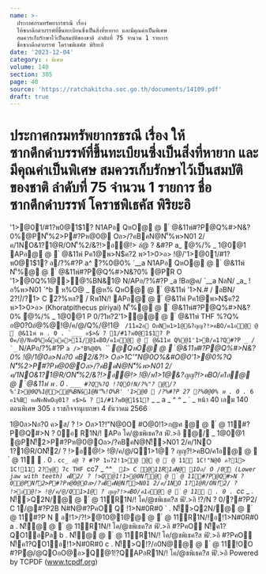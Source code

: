 ```yaml
---
name: >-
  ประกาศกรมทรัพยากรธรณี เรื่อง
  ให้ซากดึกดำบรรพ์ที่ขึ้นทะเบียนซึ่งเป็นสิ่งที่หายาก และมีคุณค่าเป็นพิเศษ
  สมควรเก็บรักษาไว้เป็นสมบัติของชาติ ลำดับที่ 75 จำนวน 1 รายการ
  ชื่อซากดึกดำบรรพ์ โคราชพิเธคัส พิริยะอิ
date: '2023-12-04'
category: ง พิเศษ
volume: 140
section: 305
page: 40
source: 'https://ratchakitcha.soc.go.th/documents/14109.pdf'
draft: true
---
```


# ประกาศกรมทรัพยากรธรณี เรื่อง ให้ซากดึกดำบรรพ์ที่ขึ้นทะเบียนซึ่งเป็นสิ่งที่หายาก และมีคุณค่าเป็นพิเศษ สมควรเก็บรักษาไว้เป็นสมบัติของชาติ ลำดับที่ 75 จำนวน 1 รายการ ชื่อซากดึกดำบรรพ์ โคราชพิเธคัส พิริยะอิ

'1>@01/#1?พ0@1$1? N1APอ QหO@ @  ํ @&11พ์#?P@Q%#>N&?0%@PN'็%2>P#?Pห@0@ Oล>/?คBคN@N'็%พ>N01 2/ค/1NO&1?1@R/ON'็%2/&?!>อ@!> ลํ@ ? &#?P a_ ํ@%/% _ 1@0@1 APอ@ @  ํ @&11พ์ Pค1@พ>N$ค?2 พ>1>0>อ> !@/'1>@01/#1?พ0@1$1? ล/?%#?P a^ ?%0@0% `__a N1APอ QหO@ @  ํ @&11พ์ N'็%@ @  ํ @&11พ์#?P@Q%#>N&?0% @PR O '1>@0Q%1@>@%BN&1@ N/APอ/?%#?P _a !Bล@ค/ `__a NลN/ _a_ !อ%พ>N01 `^b  ห%O@ _ ํ@ห% QหO@ @  ํ @&11พ์ '1>N.# / ลBN/ 2?!/์/?1> C 2?%หล? / Rพ1N/! APอ@ @  ํ @&11พ์ Pค1@พ>N$ค?2 พ>1>0>อ> (Khoratpithecus piriyai) N'็%@ @  ํ @&11พ์#?P@Q%#>N&?0% ํ@%/% _ 1@0@1 P 0/?1ห?2'1>ํ@@ @  ํ @&11พ์ THF %?Q% อ@0?0อํ@%@!@/ค/@/Q%/@!1@ `` /11ค2อ OหNพ1>1@&?ญญ?!>คBO/ค1อ@ @  ํ @&11พ์ พ . 0 . `___ อ$>& ? 1/#1?พ0@1$1? P 0ค/@/NหO%อ&อค>11/@1คBO/ค1อ@ @  ํ @&11พ์ Q%@1'1>B/ค1?Q#?P _ / `_`` N/APอ/?%#?P `a />"B%@0% `_`` @QหO@ @  ํ @&11พ์#?P@Q%#>N&?0% !@/1@0ล>Nอ?0 คB2/&?!> Oล>1C'"N@0O%&#O@0'1>@0%?Q N'็%2>P#?Pห@0@Oล>/?คBคN@N'็%พ>N01 2/ค/1NO&1?1@R/ON'็%2/&?!>อ@!> !@/พ1>1@&?ญญ?!>คBO/ค1อ@ @  ํ @&11พ์ พ . 0 . `___ #?Q%?Q !?QO!N/?%"? @/?%'1>@0Q%1@>@%BN&1@N'็%!O%R' '1>@0  /?%#?P 27 ?%0@0% พ . 0 . `_` 6 อ1%B หลNอNพOญ01? อ$>& ? 1/#1?พ0@1$1? ` _ _ a _ ^ ^ _ ` _ หน้า 40 เลม 140 ตอนพิเศษ 305 ง ราชกิจจานุเบกษา 4 ธันวาคม 2566

1@0ล>Nอ?0 ค>ส/ ? !> Oล>1?!"N@0O #O@0!1>ก@ศ @ @  ํ @ 11์#?P@Q#>N ? 0อ R1N/! APอ โค/@ชพิเธค?ส พิ/ิ.>อิ ํ@/ _ 1@0@1 @PN!็2>P#?Pห@0@Oล>/?คBคN@N!็>N01 2/ค/1NO 1?1@R/ON!็2/ ? !>อ@!> !@/ค/@/Q1>1@ ? ญญ?!>คBO/ค1อ@ @  ํ @ 11์  . 0 . `cc_ ลํ@ ? #?P 1ห?2!1>ํ@ @ @  ํ @ 11์ 1C!"N@0 ล?1> 1C!11 2?ฐ@ 7c THF `cc7 _ ^^_`_ 1> C @11R1ลN@ 1Oอ/ O /0ั (Lower jaw with teeth) คB2/ ? !>Q@1!1>@0N!็@ @  ํ @ 11์#?P@Q#>N ? 0@PN!็2>P#?Pห@0@Oล>/?คBคN@N!็>N01 2/ค/1NO 1?1@R/ON!็2/ ? !>อ@!> !@/ค/@/Q1>1@ ? ญญ?!>คBO/ค1อ@ @  ํ @ 11์  . 0 . `cc_ _ . N!็>Q2N/@ @  ํ @ 11์R1N/! โค/@ชพิเธค?ส พิ/ิ.>อิ !?/N ? 0/?#?P2/ C 1์/@#?P2B N#N@#?PคO Q !1>N#0R#0 ` . N!็>Q2N/@ @  ํ @ 11์#?P N  อ!1>/?!>@10@1@@ @  ํ @ 11์R1N/!อ!1>N#0R#0 a . N!็@ @  ํ @ 11์R1N/! โค/@ชพิเธค?ส พิ/ิ.>อิ #?PคO N!็ค1?QO1อPล b . N!็@ @  ํ @ 11์R1N/! โค/@ชพิเธค?ส พิ/ิ.>อิ #?PคO N!็ค1?QO1อ!1>N#0R#0 c . N!็>Q!?/อ0N@@ @  ํ @ 11์!OO #?Pํ@/@QOอO@อ>Q@1!?QAPอR1N/! โค/@ชพิเธค?ส พิ/ิ.>อิ Powered by TCPDF (www.tcpdf.org)
